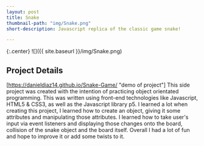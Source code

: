 ```yaml
---
layout: post
title: Snake
thumbnail-path: "img/Snake.png"
short-description: Javascript replica of the classic game snake!

---
```


{:.center}
![]({{ site.baseurl }}/img/Snake.png)

## Project Details

[https://danieldiaz14.github.io/Snake-Game/ "demo of project"]
This side project was created with the intention of practicing object orientated programming. This was written using front-end technologies like Javascript, HTML5 & CSS3, as well as the Javascript library p5. I learned a lot when creating this project, I learned how to create an object, giving it some attributes and manipulating those attributes. I learned how to take user's input via event listeners and displaying those changes onto the board, collision of the snake object and the board itself. Overall I had a lot of fun and hope to improve it or add some twists to it. 
